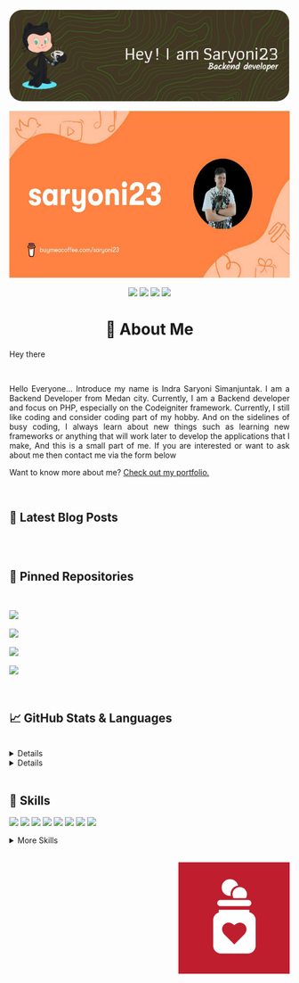 <a href="https://github.com/saryoni23">
  <p align="center">
  <img src="./assets/githubheaderimg.png"/>
  </p>
</a>
<a href="https://www.buymeacoffee.com/saryoni23">
  <p align="center">
<img src="./assets/coffee.jpeg" alt="Image" style="width:600px;height:300px;"/>
      </p>
</a>
<p align="center">
    <a href="https://github.com/saryoni23"><img src="https://img.shields.io/badge/github-Profile-informational?style=flat&logo=linkedin&logoColor=white&color=0D76A8"/></a>
    <a href="https://twitter.com/ISaryoni"><img src="https://img.shields.io/badge/Twitter-Profile-informational?style=flat&logo=twitter&logoColor=white&color=1CA2F1"/></a>
    <a href="(https://www.linkedin.com/in/indra-saryoni-simanjuntak/"><img src="https://img.shields.io/badge/LinkedIn-Profile-informational?style=flat&logo=linkedin&logoColor=white&color=0D76A8"/></a>
    <a href="https://codepen.io/saryoni23"><img src="https://img.shields.io/badge/CodePen-Profile-informational?style=flat&logo=codepen&logoColor=white&color=0D76A8"/></a>
</p>

<h1 align="center">👋  About Me</h1>

Hey there

<br>
<p align="justify">
Hello Everyone... Introduce my name is Indra Saryoni Simanjuntak. I am a Backend Developer from Medan city. Currently, I am a Backend developer and focus on PHP, especially on the Codeigniter framework. Currently, I still like coding and consider coding part of my hobby. And on the sidelines of busy coding, I always learn about new things such as learning new frameworks or anything that will work later to develop the applications that I make, And this is a small part of me. If you are interested or want to ask about me then contact me via the form below

Want to know more about me? [Check out my portfolio.](https://saryoni23.github.io/)
</p>
<br>

## 📝 Latest Blog Posts

<br>

<!-- BLOG-POST-LIST:START -->
<!-- BLOG-POST-LIST:END -->
<br>

## 📌 Pinned Repositories

<br>
<a href="https://github.com/saryoni23/AdndroidRecognizeText"><p align="left"><img src="https://github-readme-stats.vercel.app/api/pin/?username=saryoni23&repo=AdndroidRecognizeText&title_color=ffffff&text_color=c9cacc&icon_color=4AB197&bg_color=1A2B34"/></p></a>

<a href="https://github.com/saryoni23/aplikasi-pendaftaran-bimbingan-belajar-berbasis-web-menggunakan-php"><p align="left"><img src="https://github-readme-stats.vercel.app/api/pin/?username=saryoni23&repo=aplikasi-pendaftaran-bimbingan-belajar-berbasis-web-menggunakan-php&title_color=ffffff&text_color=c9cacc&icon_color=4AB197&bg_color=1A2B34" /></p></a>

<a href="https://github.com/saryoni23/bacend-aplikasi-safety-panli-php-api-php_sederhana"><p align="left"><img src="https://github-readme-stats.vercel.app/api/pin/?username=saryoni23&repo=bacend-aplikasi-safety-panli-php-api-php_sederhana&title_color=ffffff&text_color=c9cacc&icon_color=4AB197&bg_color=1A2B34" /></p></a>

<a href="https://github.com/saryoni23/aplikasi-rental-motor-berbasis-web-menggunakan-framework-ci"><p align="left"><img src="https://github-readme-stats.vercel.app/api/pin/?username=saryoni23&repo=aplikasi-rental-motor-berbasis-web-menggunakan-framework-ci&title_color=ffffff&text_color=c9cacc&icon_color=4AB197&bg_color=1A2B34" /></p></a>

<br>

## &#x1f4c8; GitHub Stats & Languages 

<br>
<details>
<summa ry>GitHub Stats</summa>
<br>
<a href="https://github.com/saryoni23"> <p align="center"><img align="center" style="margin:0.5rem" src="https://github-readme-stats.vercel.app/api?username=saryoni23&show_icons=true&hide=stars,issues,contribs&line_height=27&count_private=true&title_color=ffffff&text_color=c9cacc&icon_color=4AB097&bg_color=1A2B34" alt="GitHub Stats" /></p></a>
</details>

<details>
<br>
<p align="center">languages</p>
<a href="https://github.com/saryoni23"><p align="center"><img src="https://github-readme-stats.vercel.app/api/top-langs/?username=saryoni23&hide=html,css&title_color=ffffff&text_color=c9cacc&icon_color=4AB197&bg_color=1A2B34" /></p></a>
<br>
<p align="center">chart</p>
<a href="https://profile.codersrank.io/user/saryoni23/" rel="nofollow"><p align="center"><img src="https://cr-skills-chart-widget.azurewebsites.net/api/api?username=saryoni23" data-canonical-src="https://cr-skills-chart-widget.azurewebsites.net/api/api?username=saryoni23" style="width: 90%;"></p>
</a>
</details>
<br>

## 💼 Skills
![](https://img.shields.io/badge/Code-PHP-informational?style=flat&logo=PHP&logoColor=white&color=4AB197)
![](https://img.shields.io/badge/Code-Ionic-informational?style=flat&logo=ionic&logoColor=white&color=4AB197)
![](https://img.shields.io/badge/Code-React-informational?style=flat&logo=react&logoColor=white&color=4AB197)
![](https://img.shields.io/badge/Code-JavaScript-informational?style=flat&logo=JavaScript&logoColor=white&color=4AB197)
![](https://img.shields.io/badge/Code-TypeScript-informational?style=flat&logo=TypeScript&logoColor=white&color=4AB197)
![](https://img.shields.io/badge/Code-Java-informational?style=flat&logo=Java&logoColor=white&color=4AB197)
![](https://img.shields.io/badge/Code-MongoDB-informational?style=flat&logo=MongoDB&logoColor=white&color=4AB197)
![](https://img.shields.io/badge/Code-MySQL-informational?style=flat&logo=MySQL&logoColor=white&color=4AB197)

<details>
  
<summary>More Skills</summary>
  
![](https://img.shields.io/badge/Style-CSS-informational?style=flat&logo=css3&logoColor=white&color=4AB197)
![](https://img.shields.io/badge/Style-Tailwind-informational?style=flat&logo=Tailwind-CSS&logoColor=white&color=4AB197)
![](https://img.shields.io/badge/Style-Sass-informational?style=flat&logo=Sass&logoColor=white&color=4AB197)
![](https://img.shields.io/badge/Style-Stylus-informational?style=flat&logo=Stylus&logoColor=white&color=4AB197)
![](https://img.shields.io/badge/Tools-Actions-informational?style=flat&logo=github-actions&logoColor=white&color=4AB197)
![](https://img.shields.io/badge/Tools-NPM-informational?style=flat&logo=npm&logoColor=white&color=4AB197)
![](https://img.shields.io/badge/Tools-Postman-informational?style=flat&logo=Postman&logoColor=white&color=4AB197)
![](https://img.shields.io/badge/Tools-Photoshop-informational?style=flat&logo=Adobe-Photoshop&logoColor=white&color=4AB197)
![](https://img.shields.io/badge/Tools-Illustrator-informational?style=flat&logo=Adobe-Illustrator&logoColor=white&color=4AB197)
![](https://img.shields.io/badge/Tools-AdobeXD-informational?style=flat&logo=Adobe-XD&logoColor=white&color=4AB197)
![](https://img.shields.io/badge/Tools-GitHub-informational?style=flat&logo=GitHub&logoColor=white&color=4AB197)
![](https://img.shields.io/badge/Tools-GitLab-informational?style=flat&logo=GitLab&logoColor=white&color=4AB197)
![](https://img.shields.io/badge/Tools-Bitbucket-informational?style=flat&logo=Bitbucket&logoColor=white&color=4AB197)
![](https://img.shields.io/badge/Tools-Jira-informational?style=flat&logo=Jira-Software&logoColor=white&color=4AB197)
![](https://img.shields.io/badge/Tools-Clubhouse-informational?style=flat&logo=Clubhouse&logoColor=white&color=4AB197)
  
</details>

<br>
<a href="https://trakteer.id/saryoni23/tip?quantity=1">
  <p align="right">
<img src="./assets/trakteer.png"/>
      </p>
</a>
